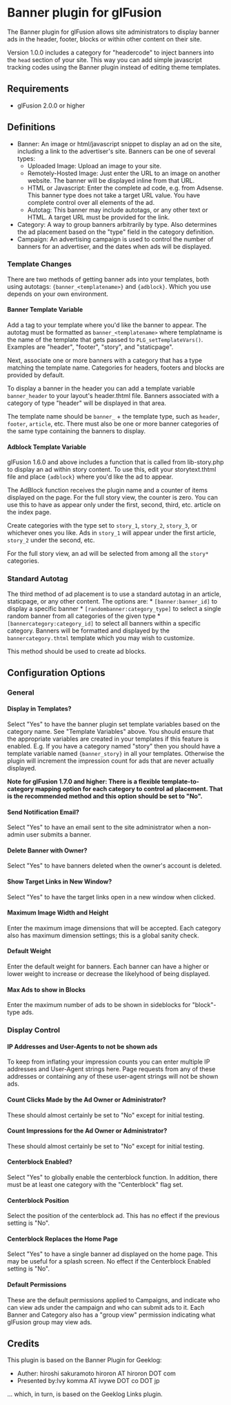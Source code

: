 # Banner plugin for glFusion

The Banner plugin for glFusion allows site administrators to display
banner ads in the header, footer, blocks or within other content on their site.

Version 1.0.0 includes a category for "headercode" to inject banners into the
`head` section of your site. This way you can add simple javascript tracking
codes using the Banner plugin instead of editing theme templates.

## Requirements
* glFusion 2.0.0 or higher

## Definitions
* Banner: An image or html/javascript snippet to display an ad on the site,
including a link to the advertiser's site. Banners can be one of several types:
  * Uploaded Image: Upload an image to your site.
  * Remotely-Hosted Image: Just enter the URL to an image on another website. The banner will be displayed inline from that URL.
  * HTML or Javascript: Enter the complete ad code, e.g. from Adsense. This banner type does not take a target URL value. You have complete control over all elements of the ad.
  * Autotag: This banner may include autotags, or any other text or HTML. A target URL must be provided for the link.
* Category: A way to group banners arbitrarily by type. Also determines the
ad placement based on the "type" field in the category definition.
* Campaign: An advertising campaign is used to control the number of banners
for an advertiser, and the dates when ads will be displayed.

### Template Changes
There are two methods of getting banner ads into your templates, both using autotags: `{banner_<templatename>}` and `{adblock}`.
Which you use depends on your own environment.

#### Banner Template Variable
Add a tag to your template where you'd like the banner to appear. The autotag must be formatted as `banner_<templatename>`
where templatname is the name of the template that gets passed to `PLG_setTemplateVars()`.
Examples are "header", "footer", "story", and "staticpage".

Next, associate one or more banners with a category that has a type matching the template name.
Categories for headers, footers and blocks are provided by default.

To display a banner in the header you can add a template variable `banner_header` to your layout's header.thtml file. Banners associated
with a category of type "header" will be displayed in that area.

The template name should be `banner_` + the template type, such as `header`, `footer`, `article`, etc.
There must also be one or more banner categories of the same type containing the banners to display.

#### Adblock Template Variable
glFusion 1.6.0 and above includes a function that is called from lib-story.php to display an ad within story content.
To use this, edit your storytext.thtml file and place `{adblock}` where you'd like the ad to appear.

The AdBlock function receives the plugin name and a counter of items displayed on the page. For the full story view, the counter is zero.
You can use this to have as appear only under the first, second, third, etc. article on the index page.

Create categories with the type set to `story_1`, `story_2`, `story_3`, or whichever ones you like. Ads in `story_1` will appear
under the first article, `story_2` under the second, etc.

For the full story view, an ad will be selected from among all the `story*` categories.

### Standard Autotag
The third method of ad placement is to use a standard autotag in an article, staticpage, or any other content. The options are:
    * `[banner:banner_id]` to display a specific banner
    * `[randombanner:category_type]` to select a single random banner from all categories of the given type
    * `[bannercategory:category_id]` to select all banners within a specific category. Banners will be formatted and displayed by the `bannercategory.thtml` template which you may wish to customize.

This method should be used to create ad blocks.

## Configuration Options
### General
#### Display in Templates?
Select "Yes" to have the banner plugin set template variables based on the category name. See "Template Variables" above. You should ensure that the appropriate variables are created in your templates if this feature is enabled.
E.g. If you have a category named "story" then you should have a template variable named `{banner_story}` in all your templates.
Otherwise the plugin will increment the impression count for ads that are never actually displayed.

**Note for glFusion 1.7.0 and higher: There is a flexible template-to-category mapping option for each category to control ad placement. That is the recommended method and this option should be set to "No".**

#### Send Notification Email?
Select "Yes" to have an email sent to the site administrator when a non-admin user submits a banner.

#### Delete Banner with Owner?
Select "Yes" to have banners deleted when the owner's account is deleted.

#### Show Target Links in New Window?
Select "Yes" to have the target links open in a new window when clicked.

#### Maximum Image Width and Height
Enter the maximum image dimensions that will be accepted. Each category also has maximum dimension settings; this is a global sanity check.

#### Default Weight
Enter the default weight for banners. Each banner can have a higher or lower weight to increase or decrease the likelyhood of being displayed.

#### Max Ads to show in Blocks
Enter the maximum number of ads to be shown in sideblocks for "block"-type ads.

### Display Control
#### IP Addresses and User-Agents to not be shown ads
To keep from inflating your impression counts you can enter multiple IP addresses and User-Agent strings here.
Page requests from any of these addresses or containing any of these user-agent strings will not be shown ads.

#### Count Clicks Made by the Ad Owner or Administrator?
These should almost certainly be set to "No" except for initial testing.

#### Count Impressions for the Ad Owner or Administrator?
These should almost certainly be set to "No" except for initial testing.

#### Centerblock Enabled?
Select "Yes" to globally enable the centerblock function. In addition, there must be at least one category with the "Centerblock" flag set.

#### Centerblock Position
Select the position of the centerblock ad. This has no effect if the previous setting is "No".

#### Centerblock Replaces the Home Page
Select "Yes" to have a single banner ad displayed on the home page. This may be useful for a splash screen.
No effect if the Centerblock Enabled setting is "No".

#### Default Permissions
These are the default permissions applied to Campaigns, and indicate who can view ads under the campaign and who can submit ads to it.
Each Banner and Category also has a "group view" permission indicating what glFusion group may view ads.

## Credits
This plugin is based on the Banner Plugin for Geeklog:
* Auther: hiroshi sakuramoto    hiroron AT hiroron DOT com
* Presented by:Ivy komma AT ivywe DOT co DOT jp

... which, in turn, is based on the Geeklog Links plugin.
